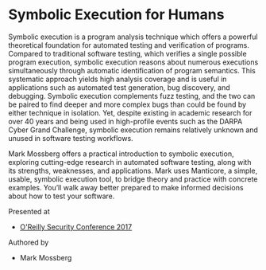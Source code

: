 # Symbolic Execution for Humans

Symbolic execution is a program analysis technique which offers a powerful theoretical foundation for automated testing and verification of programs. Compared to traditional software testing, which verifies a single possible program execution, symbolic execution reasons about numerous executions simultaneously through automatic identification of program semantics. This systematic approach yields high analysis coverage and is useful in applications such as automated test generation, bug discovery, and debugging. Symbolic execution complements fuzz testing, and the two can be paired to find deeper and more complex bugs than could be found by either technique in isolation. Yet, despite existing in academic research for over 40 years and being used in high-profile events such as the DARPA Cyber Grand Challenge, symbolic execution remains relatively unknown and unused in software testing workflows.

Mark Mossberg offers a practical introduction to symbolic execution, exploring cutting-edge research in automated software testing, along with its strengths, weaknesses, and applications. Mark uses Manticore, a simple, usable, symbolic execution tool, to bridge theory and practice with concrete examples. You’ll walk away better prepared to make informed decisions about how to test your software.

Presented at

* [O'Reilly Security Conference 2017](https://conferences.oreilly.com/security/sec-ny/public/schedule/detail/62580)

Authored by

* Mark Mossberg
